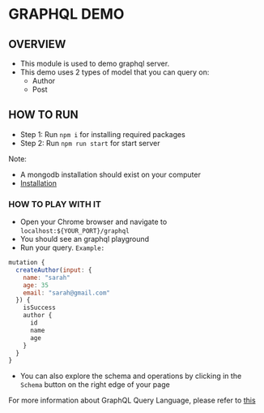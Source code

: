 # GRAPHQL DEMO

## OVERVIEW
  
- This module is used to demo graphql server.
- This demo uses 2 types of model that you can query on:
  - Author
  - Post

## HOW TO RUN

- Step 1: Run `npm i` for installing required packages
- Step 2: Run `npm run start` for start server

Note:

- A mongodb installation should exist on your computer
- [Installation](https://docs.mongodb.com/v3.2/administration/install-community/)

### HOW TO PLAY WITH IT

- Open your Chrome browser and navigate to `localhost:${YOUR_PORT}/graphql`
- You should see an graphql playground
- Run your query. `Example:`

```javascript
mutation {
  createAuthor(input: {
    name: "sarah"
    age: 35
    email: "sarah@gmail.com"
  }) {
    isSuccess
    author {
      id
      name
      age
    }
  }
}
```

- You can also explore the schema and operations by clicking in the `Schema` button on the right edge of your page

For more information about GraphQL Query Language, please refer to [this](https://graphql.org/learn/queries/)